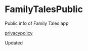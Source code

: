 # FamilyTalesPublic
Public info of Family Tales app

[privacypolicy](privacy%20policy.md)


Updated
